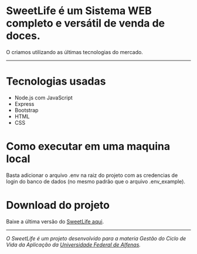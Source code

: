 # SweetLife é um Sistema WEB completo e versátil de venda de doces.
O criamos utilizando as últimas tecnologias do mercado.
***
# Tecnologias usadas
* Node.js com JavaScript
* Express
* Bootstrap
* HTML
* CSS

# Como executar em uma maquina local
Basta adicionar o arquivo .env na raiz do projeto com as credencias de login do banco de dados (no mesmo padrão que o arquivo .env_example).

# Download do projeto
Baixe a última versão do [SweetLife aqui](https://codeload.github.com/JoaoBianco/sweetLife/zip/refs/heads/main).

***

_O SweetLife é um projeto desenvolvido para a materia Gestão do Ciclo de Vida da Aplicação da [Universidade Federal de Alfenas](https://www.unifal-mg.edu.br)._